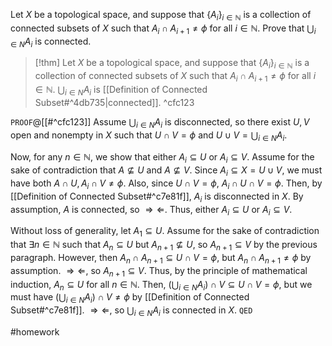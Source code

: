 Let $X$ be a topological space, and suppose that $\{A_{i}\}_{i∈\mathbb{N}}$ is a collection of connected subsets of $X$ such that $A_{i} \cap A_{i+1} \neq \phi$ for all $i \in \mathbb{N}$. Prove that $\displaystyle\bigcup_{i\in N}A_{i}$ is connected.
>[!thm]
>Let $X$ be a topological space, and suppose that $\{A_{i}\}_{i∈\mathbb{N}}$ is a collection of connected subsets of $X$ such that $A_{i} \cap A_{i+1} \neq \phi$ for all $i \in \mathbb{N}$. $\displaystyle\bigcup_{i\in N}A_{i}$ is [[Definition of Connected Subset#^4db735|connected]]. ^cfc123

`PROOF`@[[#^cfc123]]
Assume $\displaystyle\bigcup_{i\in N}A_{i}$ is disconnected, so there exist $U,V$ open and nonempty in $X$ such that $U \cap V = \phi$ and $U \cup V = \displaystyle\bigcup_{i\in N}A_{i}$. 

Now, for any $n \in \mathbb{N}$, we show that either $A_{i} \subseteq U$ or $A_{i} \subseteq V$. Assume for the sake of contradiction that $A \not\subseteq U$ and $A \not \subseteq V$. Since $A_{i} \subseteq X = U \cup V$, we must have both ${} A \cap U, A_{i} \cap V \neq \phi {}$. Also, since $U \cap V = \phi$, ${} A_{i} \cap U \cap V = \phi {}$. Then, by [[Definition of Connected Subset#^c7e81f]], $A_{i}$ is disconnected in $X$. By assumption, $A$ is connected, so $\Longrightarrow\Longleftarrow$. Thus, either $A_{i} \subseteq U$ or $A_{i} \subseteq V$.

Without loss of generality, let $A_{1} \subseteq U$. Assume for the sake of contradiction that $\exists n \in \mathbb{N}$ such that $A_{n} \subseteq U$ but ${} A_{n+1} \not\subseteq U$, so $A_{n+1} \subseteq V$ by the previous paragraph. However, then ${} A_{n} \cap A_{n+1} \subseteq U \cap V = \phi$, but $A_{n} \cap A_{n+1} \neq \phi$ by assumption. $\Longrightarrow\Longleftarrow$, so $A_{n+1} \subseteq V$. Thus, by the principle of mathematical induction, $A_{n} \subseteq U$ for all $n \in \mathbb{N}$. Then, $\left(\displaystyle\bigcup_{i\in N}A_{i} \right) \cap V \subseteq U \cap V = \phi$, but we must have $\left(\displaystyle\bigcup_{i\in N}A_{i}\right) \cap V \neq \phi$ by [[Definition of Connected Subset#^c7e81f]]. $\Longrightarrow\Longleftarrow$, so $\displaystyle\bigcup_{i\in N}A_{i}$ is connected in $X$.
`QED`

#homework